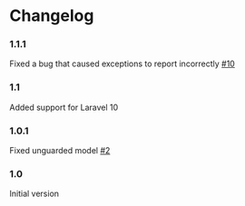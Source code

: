 # Changelog

### 1.1.1
Fixed a bug that caused exceptions to report incorrectly [#10](https://github.com/yoeriboven/laravel-log-db/pull/10)

### 1.1
Added support for Laravel 10

### 1.0.1
Fixed unguarded model [#2](https://github.com/yoeriboven/laravel-log-db/issues/2)

### 1.0 
Initial version
